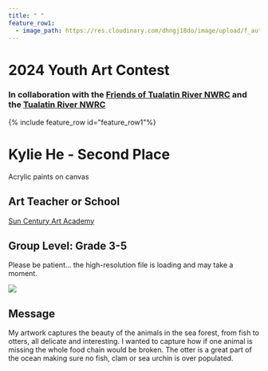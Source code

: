 ```yaml
---
title: " "
feature_row1:
  - image_path: https://res.cloudinary.com/dhngj18do/image/upload/f_auto,q_auto/v1/images/artcontest/ribbon_2
---
```


# 2024 Youth Art Contest

### In collaboration with the [Friends of Tualatin River NWRC](https://fotr.wildapricot.org/) and the [Tualatin River NWRC](https://www.fws.gov/refuge/Tualatin_River/)

{% include feature_row id="feature_row1"%}

# Kylie He - Second Place  
Acrylic paints on canvas  

## Art Teacher or School  
[Sun Century Art Academy](https://suncenturyartacademy.com/)  

## Group Level: Grade 3-5  
Please be patient... the high-resolution file is loading and may take a moment.  

![](https://res.cloudinary.com/dhngj18do/image/upload/f_auto,q_auto/v1/images/artcontest/2024_grp3_2nd_large)

## Message

My artwork captures the beauty of the animals in the sea forest, from fish to otters, all delicate and interesting. I wanted to capture how if one animal is missing the whole food chain would be broken. The otter is a great part of the ocean making sure no fish, clam or sea urchin is over populated.
